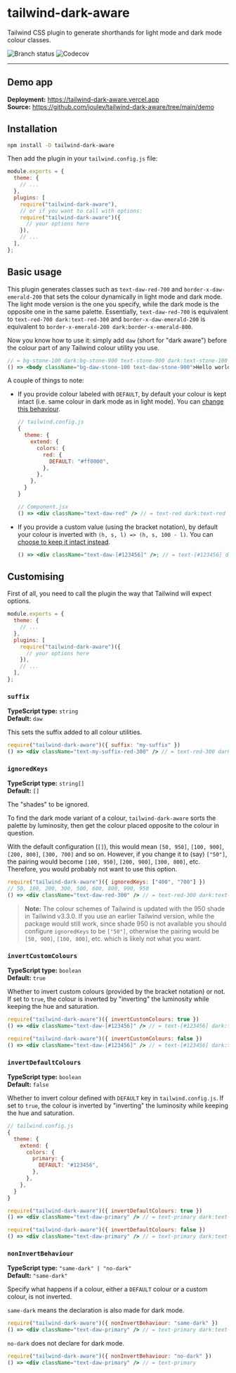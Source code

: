 # tailwind-dark-aware

Tailwind CSS plugin to generate shorthands for light mode and dark mode colour classes.

![Branch status](https://img.shields.io/github/checks-status/joulev/tailwind-dark-aware/main?label=status&style=flat-square) ![Codecov](https://img.shields.io/codecov/c/gh/joulev/tailwind-dark-aware?style=flat-square)

---

## Demo app

**Deployment:** https://tailwind-dark-aware.vercel.app  
**Source:** https://github.com/joulev/tailwind-dark-aware/tree/main/demo

## Installation

```sh
npm install -D tailwind-dark-aware
```

Then add the plugin in your `tailwind.config.js` file:

```js
module.exports = {
  theme: {
    // ...
  },
  plugins: [
    require("tailwind-dark-aware"),
    // or if you want to call with options:
    require("tailwind-dark-aware")({
      // your options here
    }),
    // ...
  ],
};
```

## Basic usage

This plugin generates classes such as `text-daw-red-700` and `border-x-daw-emerald-200` that sets the colour dynamically in light mode and dark mode. The light mode version is the one you specify, while the dark mode is the opposite one in the same palette. Essentially, `text-daw-red-700` is equivalent to `text-red-700 dark:text-red-300` and `border-x-daw-emerald-200` is equivalent to `border-x-emerald-200 dark:border-x-emerald-800`.

Now you know how to use it: simply add `daw` (short for "dark aware") before the colour part of any Tailwind colour utility you use.

```jsx
// = bg-stone-100 dark:bg-stone-900 text-stone-900 dark:text-stone-100
() => <body className="bg-daw-stone-100 text-daw-stone-900">Hello world</body>;
```

A couple of things to note:

- If you provide colour labeled with `DEFAULT`, by default your colour is kept intact (i.e. same colour in dark mode as in light mode). You can [change this behaviour](#invertdefaultcolours).

  ```jsx
  // tailwind.config.js
  {
    theme: {
      extend: {
        colors: {
          red: {
            DEFAULT: "#ff0000",
          },
        },
      },
    }
  }

  // Component.jsx
  () => <div className="text-daw-red" /> // = text-red dark:text-red
  ```

- If you provide a custom value (using the bracket notation), by default your colour is inverted with `(h, s, l) => (h, s, 100 - l)`. You can [choose to keep it intact instead](#invertcustomcolours).

  ```jsx
  () => <div className="text-daw-[#123456]" />; // = text-[#123456] dark:text-[#a9cbed]
  ```

## Customising

First of all, you need to call the plugin the way that Tailwind will expect options.

```js
module.exports = {
  theme: {
    // ...
  },
  plugins: [
    require("tailwind-dark-aware")({
      // your options here
    }),
    // ...
  ],
};
```

### `suffix`

**TypeScript type:** `string`  
**Default:** `daw`

This sets the suffix added to all colour utilities.

```jsx
require("tailwind-dark-aware")({ suffix: "my-suffix" })
() => <div className="text-my-suffix-red-300" /> // = text-red-300 dark:text-red-700
```

### `ignoredKeys`

**TypeScript type:** `string[]`  
**Default:** `[]`

The "shades" to be ignored.

To find the dark mode variant of a colour, `tailwind-dark-aware` sorts the palette by luminosity, then get the colour placed opposite to the colour in question.

With the default configuration (`[]`), this would mean `[50, 950]`, `[100, 900]`, `[200, 800]`, `[300, 700]` and so on. However, if you change it to (say) `["50"]`, the pairing would become `[100, 950]`, `[200, 900]`, `[300, 800]`, etc. Therefore, you would probably not want to use this option.

```jsx
require("tailwind-dark-aware")({ ignoredKeys: ["400", "700"] })
// 50, 100, 200, 300, 500, 600, 800, 900, 950
() => <div className="text-daw-red-300" /> // = text-red-300 dark:text-red-600
```

> **Note:** The colour schemes of Tailwind is updated with the 950 shade in Tailwind v3.3.0. If you use an earlier Tailwind version, while the package would still work, since shade 950 is not available you should configure `ignoredKeys` to be `["50"]`, otherwise the pairing would be `[50, 900]`, `[100, 800]`, etc. which is likely not what you want.

### `invertCustomColours`

**TypeScript type:** `boolean`  
**Default:** `true`

Whether to invert custom colours (provided by the bracket notation) or not. If set to `true`, the colour is inverted by "inverting" the luminosity while keeping the hue and saturation.

```jsx
require("tailwind-dark-aware")({ invertCustomColours: true })
() => <div className="text-daw-[#123456]" /> // = text-[#123456] dark:text-[#a9cbed]
```

```jsx
require("tailwind-dark-aware")({ invertCustomColours: false })
() => <div className="text-daw-[#123456]" /> // = text-[#123456] dark:text-[#123456]
```

### `invertDefaultColours`

**TypeScript type:** `boolean`  
**Default:** `false`

Whether to invert colour defined with `DEFAULT` key in `tailwind.config.js`. If set to `true`, the colour is inverted by "inverting" the luminosity while keeping the hue and saturation.

```jsx
// tailwind.config.js
{
  theme: {
    extend: {
      colors: {
        primary: {
          DEFAULT: "#123456",
        },
      },
    },
  }
}
```

```jsx
require("tailwind-dark-aware")({ invertDefaultColours: true })
() => <div className="text-daw-primary" /> // = text-primary dark:text-[#a9cbed]
```

```jsx
require("tailwind-dark-aware")({ invertDefaultColours: false })
() => <div className="text-daw-primary" /> // = text-primary dark:text-primary
```

### `nonInvertBehaviour`

**TypeScript type:** `"same-dark" | "no-dark"`  
**Default:** `"same-dark"`

Specify what happens if a colour, either a `DEFAULT` colour or a custom colour, is not inverted.

`same-dark` means the declaration is also made for dark mode.

```jsx
require("tailwind-dark-aware")({ nonInvertBehaviour: "same-dark" })
() => <div className="text-daw-primary" /> // = text-primary dark:text-primary
```

`no-dark` does not declare for dark mode.

```jsx
require("tailwind-dark-aware")({ nonInvertBehaviour: "no-dark" })
() => <div className="text-daw-primary" /> // = text-primary
```
